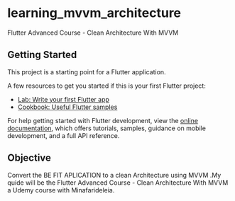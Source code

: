 # learning_mvvm_architecture

Flutter Advanced Course - Clean Architecture With MVVM

## Getting Started

This project is a starting point for a Flutter application.

A few resources to get you started if this is your first Flutter project:

- [Lab: Write your first Flutter app](https://docs.flutter.dev/get-started/codelab)
- [Cookbook: Useful Flutter samples](https://docs.flutter.dev/cookbook)

For help getting started with Flutter development, view the
[online documentation](https://docs.flutter.dev/), which offers tutorials,
samples, guidance on mobile development, and a full API reference.

## Objective 
Convert the BE FIT APLICATION to a clean Architecture using MVVM .My quide will be the Flutter Advanced Course - Clean Architecture With MVVM a Udemy course with Minafarideleia.
